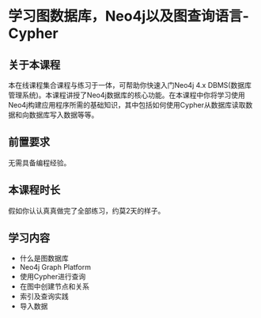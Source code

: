 # 学习图数据库，Neo4j以及图查询语言-Cypher
## 关于本课程

本在线课程集合课程与练习于一体，可帮助你快速入门Neo4j 4.x DBMS(数据库管理系统)。本课程讲授了Neo4j数据库的核心功能。在本课程中你将学习使用Neo4j构建应用程序所需的基础知识，其中包括如何使用Cypher从数据库读取数据和向数据库写入数据等等。

## 前置要求

无需具备编程经验。

## 本课程时长

假如你认认真真做完了全部练习，约莫2天的样子。

## 学习内容

- 什么是图数据库
- Neo4j Graph Platform
- 使用Cypher进行查询
- 在图中创建节点和关系
- 索引及查询实践
- 导入数据